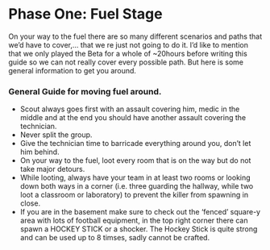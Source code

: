 <h1><span lang="EN-GB">Phase One: Fuel Stage</span></h1>
<p>On your way to the fuel there are so many different scenarios and paths that we&rsquo;d have to cover,&hellip; that we re just not going to do it. I&rsquo;d like to mention that we only played the Beta for a whole of ~20hours before writing this guide so we can not really cover every possible path. But here is some general information to get you around.</p>
<h3>General Guide for moving fuel around.</h3>
<ul>
<li>Scout always goes first with an assault covering him, medic in the middle and at the end you should have another assault covering the technician.</li>
<li>Never split the group.</li>
<li>Give the technician time to barricade everything around you, don&rsquo;t let him behind.</li>
<li>On your way to the fuel, loot every room that is on the way but do not take major detours.</li>
<li>While looting, always have your team in at least two rooms or looking down both ways in a corner (i.e. three guarding the hallway, while two loot a classroom or laboratory) to prevent the killer from spawning in close.</li>
<li>If you are in the basement make sure to check out the &lsquo;fenced&rsquo; square-y area with lots of football equipment, in the top right corner there can spawn a HOCKEY STICK or a shocker. The Hockey Stick is quite strong and can be used up to 8 timses, sadly cannot be crafted.</li>
</ul>

